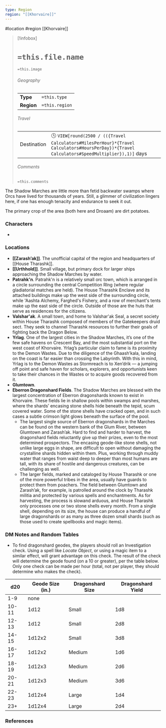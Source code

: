 ```yaml
---
type: Region
region: "[[Khorvaire]]"
---
```

 #location #region [[Khorvaire]]

> [!infobox]
> # `=this.file.name`
> `=this.image`
> ###### Geography
> |  |  |
> | ---- | ---- |
> | **Type** | `=this.type` |
> | **Region** | `=this.region` |
> ###### Travel
> |  |  |
> | ---- | ---- |
> | Destination | 🕓 `VIEW[round(2500 / (({Travel Calculators#MilesPerHour}*{Travel Calculators#HoursPerDay})*{Travel Calculators#SpeedMultiplier}),1)]` days |
> ###### Comments
> `=this.comments`

The Shadow Marches are little more than fetid backwater swamps where Orcs have lived for thousands of years. Still, a glimmer of civilization lingers here, if one has enough tenacity and endurance to seek it out.

The primary crop of the area (both here and Droaam) are dirt potatoes.

### Characters

- 

### Locations

- **[[Zarash’ak]]**. The unofficial capital of the region and headquarters of [[House Tharashk]].
- **[[Urthhold]]**. Small village, but primary dock for larger ships approaching the Shadow Marches by water.
- **Patrahk'n**. Patrahk'n is a relatively small orc town, which is arranged in a circle surrounding the central Competition RIng (where regular gladiatorial matches are held). The House Tharashk Enclave and its attached buildings make up the west side of the surrounding circle, while 'Aashta Alchemy, Farghed's Fishery, and a row of merchant's tents make up the east side of the circle. Outside of those are the huts that serve as residences for the citizens.
- **Valshar'ak**. A small town, and home to Valshar'ak Seal, a secret society within House Tharashk composed of members of the Gatekeepers druid sect. They seek to channel Tharashk resources to further their goals of fighting back the Dragon Below.
- **Yrlag**. One of the largest cities in the Shadow Marches, it’s one of the few safe havens on Crescent Bay, and the most substantial port on the west coast of Khorvaire. Yrlag’s particular claim to fame is its proximity to the Demon Wastes. Due to the diligence of the Ghaash’kala, landing on the coast is far easier than crossing the Labyrinth. With this in mind, Yrlag is to the Demon Wastes as Stormreach is to Xen’drik — a jumping off point and safe haven for scholars, explorers, and opportunists keen to take their chances in the Wastes or to acquire goods recovered from it.
- **Glumtown**. 
- **Eberron Dragonshard Fields**. The Shadow Marches are blessed with the largest concentration of Eberron dragonshards known to exist in Khorvaire. These fields lie in shallow pools within swamps and marshes, where the shards’ encasing stone shells hide beneath the tepid, scum covered water. Some of the stone shells have cracked open, and in such cases a subtle crimson light glows beneath the surface of the pool.
	- The largest single source of Eberron dragonshards in the Marches can be found on the western bank of the Glum River, between Glumtown and Zarash’ak. Hard to find and harder to harvest, the dragonshard fields reluctantly give up their prizes, even to the most determined prospectors. The encasing geode-like stone shells, not unlike large eggs in shape, are difficult to open without damaging the crystalline shards hidden within them. Plus, working through muddy water that ranges from waist deep to deeper than most humans are tall, with its share of hostile and dangerous creatures, can be challenging as well.
	- The larger fields, marked and cataloged by House Tharashk or one of the more powerful tribes in the area, usually have guards to protect them from poachers. The field between Glumtown and Zarash’ak, for example, is patrolled around the clock by Tharashk militia and protected by various spells and enchantments. As for harvesting, the process is slowand arduous, and House Tharashk only processes one or two stone shells every month. From a single shell, depending on its size, the house can produce a handful of large dragonshards or as many as three dozen small shards (such as those used to create spellbooks and magic items).

### DM Notes and Random Tables

* To find dragonshard geodes, the players should roll an Investigation check. Using a spell like *Locate Object*, or using a magic item to a similar effect, will grant advantage on this check. The result of the check will determine the geode found (on a 10 or greater), per the table below. Only one check can be made per hour (total, not per player, they should determine who makes the check).

| d20 | Geode Size (in.) | Dragonshard Size | Dragonshard Yield |
| --- | --- | --- | --- |
| 1-9 | none |  |  |
| 10-11 | 1d12 | Small | 1d8 |
| 12-13 | 1d12 | Small | 2d8 |
| 14-15 | 1d12x2 | Small | 3d8 |
| 16-17 | 1d12x2 | Medium | 1d6 |
| 18-19 | 1d12x3 | Medium | 2d6 |
| 20-21 | 1d12x3 | Medium | 3d6 |
| 22-23 | 1d12x4 | Large | 1d4 |
| 23+ | 1d12x4 | Large | 2d4 |
### References
